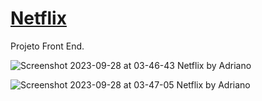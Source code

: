 # [Netflix](https://stingy-jeans.surge.sh/)

Projeto Front End.

![Screenshot 2023-09-28 at 03-46-43 Netflix by Adriano](https://github.com/Adriano2607/Netflix/assets/110434219/5ad1d173-a42c-4130-9ecb-581fe9359076)


![Screenshot 2023-09-28 at 03-47-05 Netflix by Adriano](https://github.com/Adriano2607/Netflix/assets/110434219/484742f9-2595-4f7f-a2d1-765bcc0bc685)
